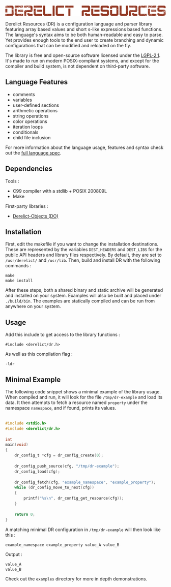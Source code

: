 ![Derelict Resources banner](./extras/banner.png)

Derelict Resources (DR) is a configuration language and parser library featuring array based values and short s-like expressions based functions. The language's syntax aims to be both human-readable and easy to parse. Yet provides enough tools to the end user to create branching and dynamic configurations that can be modified and reloaded on the fly.

The library is free and open-source software licensed under the [LGPL-2.1](https://www.gnu.org/licenses/old-licenses/lgpl-2.1.html). It's made to run on modern POSIX-compliant systems, and except for the compiler and build system, is not dependent on third-party software.

Language Features
-----------------

- comments
- variables
- user-defined sections
- arithmetic operations
- string operations
- color operations
- iteration loops
- conditionals
- child file inclusion

For more information about the language usage, features and syntax check out the [full language spec](./doc/spec.md).

Dependencies
------------

Tools :

- C99 compiler with a stdlib + POSIX 200809L
- Make

First-party libraries :

- [Derelict-Objects (DO)](https://codeberg.org/fraawlen/derelict-objects)

Installation
------------

First, edit the makefile if you want to change the installation destinations. These are represented by the variables `DEST_HEADERS` and `DEST_LIBS` for the public API headers and library files respectively. By default, they are set to `/usr/derelict/` and `/usr/lib`.
Then, build and install DR with the following commands :

```
make
make install
```

After these steps, both a shared binary and static archive will be generated and installed on your system. Examples will also be built and placed under `./build/bin`. The examples are statically compiled and can be run from anywhere on your system.

Usage
-----

Add this include to get access to the library functions :

```
#include <derelict/dr.h>
```

As well as this compilation flag :

```
-ldr
```

Minimal Example
-------

The following code snippet shows a minimal example of the library usage. When compiled and run, it will look for the file `/tmp/dr-example` and load its data. It then attempts to fetch a resource named `property` under the namespace `namespace`, and if found, prints its values.

```c

#include <stdio.h>
#include <derelict/dr.h>

int
main(void)
{
	dr_config_t *cfg = dr_config_create(0);

	dr_config_push_source(cfg, "/tmp/dr-example");
	dr_config_load(cfg);

	dr_config_fetch(cfg, "example_namespace", "example_property");
	while (dr_config_move_to_next(cfg))
	{
		printf("%s\n", dr_config_get_resource(cfg));
	}

	return 0;
}
```

A matching minimal DR configuration in `/tmp/dr-example` will then look like this :

```
example_namespace example_property value_A value_B
```

Output :

```
value_A
value_B
```

Check out the `examples` directory for more in depth demonstrations.
